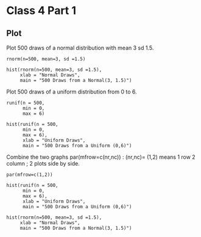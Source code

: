 # Class 4 Part 1 
## Plot
Plot 500 draws of a normal distribution with mean 3 sd 1.5. 
```
rnorm(n=500, mean=3, sd =1.5)

hist(rnorm(n=500, mean=3, sd =1.5), 
     xlab = "Normal Draws", 
     main = "500 Draws from a Normal(3, 1.5)")
```
Plot 500 draws of a uniform distribution from 0 to 6. 
```
runif(n = 500,
      min = 0,
      max = 6)
      
hist(runif(n = 500,
      min = 0,
      max = 6),
      xlab = "Uniform Draws",
      main = "500 Draws from a Uniform (0,6)")
```
Combine the two graphs
par(mfrow=c(nr,nc)) : (nr,nc)= (1,2) means 1 row 2 column ; 2 plots side by side.
```
par(mfrow=c(1,2))

hist(runif(n = 500,
      min = 0,
      max = 6),
      xlab = "Uniform Draws",
      main = "500 Draws from a Uniform (0,6)")

hist(rnorm(n=500, mean=3, sd =1.5), 
     xlab = "Normal Draws", 
     main = "500 Draws from a Normal(3, 1.5)")
```

